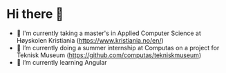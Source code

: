 # Hi there 👋 
- 🏫 I'm currently taking a master's in Applied Computer Science at Høyskolen Kristiania (https://www.kristiania.no/en/)
- 🔭 I’m currently doing a summer internship at Computas on a project for Teknisk Museum (https://github.com/computas/tekniskmuseum)
- 🌱 I’m currently learning Angular

<!--
**OleMartinLarsen/OleMartinLarsen** is a ✨ _special_ ✨ repository because its `README.md` (this file) appears on your GitHub profile.

Here are some ideas to get you started:

- 🔭 I’m currently working on ...
- 🌱 I’m currently learning ...
- 👯 I’m looking to collaborate on ...
- 🤔 I’m looking for help with ...
- 💬 Ask me about ...
- 📫 How to reach me: ...
- 😄 Pronouns: ...
- ⚡ Fun fact: ...
-->
